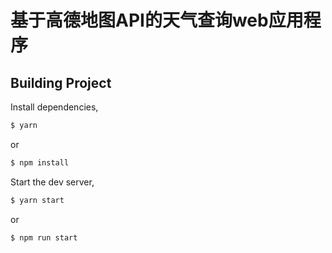 # 基于高德地图API的天气查询web应用程序

## Building Project

Install dependencies,

```bash
$ yarn
```
or
```bash
$ npm install
```

Start the dev server,

```bash
$ yarn start
```
or
```bash
$ npm run start
```

